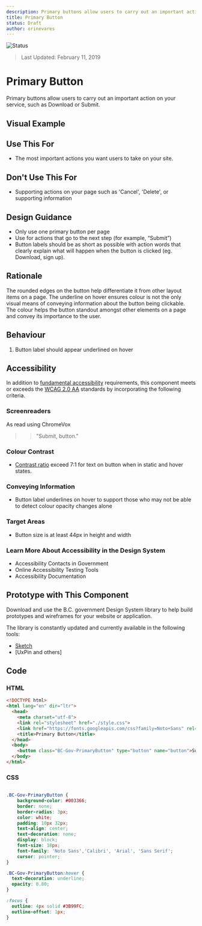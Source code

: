 ```yaml
---
description: Primary buttons allow users to carry out an important action.
title: Primary Button
status: Draft
author: orinevares
---
```


![Status](https://img.shields.io/badge/Recommended-Draft-orange.svg)
> Last Updated: February 11, 2019

# Primary Button
Primary buttons allow users to carry out an important action on your service, such as Download or Submit.

## Visual Example

<component-preview path="components/primary_button/sample.html" height="100px" width="800px"> </component-preview>

## Use This For
* The most important actions you want users to take on your site.

## Don't Use This For
*	Supporting actions on your page such as 'Cancel', 'Delete', or supporting information

## Design Guidance
*	Only use one primary button per page
*	Use for actions that go to the next step (for example, “Submit”)
*	Button labels should be as short as possible with action words that clearly explain what will happen when the button is clicked (eg. Download, sign up).

## Rationale
The rounded edges on the button help differentiate it from other layout items on a page. The underline on hover ensures colour is not the only visual means of conveying information about the button being clickable. The colour helps the button standout amongst other elements on a page and convey its importance to the user.

## Behaviour
1.	Button label should appear underlined on hover

## Accessibility
In addition to [fundamental accessibility]() requirements, this component meets or exceeds the [WCAG 2.0 AA](https://www.w3.org/TR/WCAG20/) standards by incorporating the following criteria.

### Screenreaders
As read using ChromeVox

> > "Submit, button."

### Colour Contrast
* [Contrast ratio](https://webaim.org/resources/contrastchecker/) exceed 7:1 for text on button when in static and hover states.

### Conveying Information
* Button label underlines on hover to support those who may not be able to detect colour opacity changes alone

### Target Areas
* Button size is at least 44px in height and width

### Learn More About Accessibility in the Design System
* Accessibility Contacts in Government
* Online Accessibility Testing Tools
* Accessibility Documentation

## Prototype with This Component
Download and use the B.C. government Design System library to help build prototypes and wireframes for your website or application.

The library is constantly updated and currently available in the following tools:

*	[Sketch](https://sketch.cloud/s/Q0bkG)
* [UxPin and others]

## Code
### HTML
```html
<!DOCTYPE html>
<html lang="en" dir="ltr">
  <head>
    <meta charset="utf-8">
    <link rel="stylesheet" href="./style.css">
    <link href="https://fonts.googleapis.com/css?family=Noto+Sans" rel="stylesheet">
    <title>Primary Button</title>
  </head>
  <body>
    <button class="BC-Gov-PrimaryButton" type="button" name="button">Submit</button>
  </body>
</html>
```

### CSS
```css

.BC-Gov-PrimaryButton {
    background-color: #003366;
    border: none;
    border-radius: 3px;
    color: white;
    padding: 10px 32px;
    text-align: center;
    text-decoration: none;
    display: block;
    font-size: 18px;
    font-family: 'Noto Sans','Calibri', 'Arial', 'Sans Serif';
    cursor: pointer;
}

.BC-Gov-PrimaryButton:hover {
  text-decoration: underline;
  opacity: 0.80;
}

:focus {
  outline: 4px solid #3B99FC;
  outline-offset: 1px;
}
```
